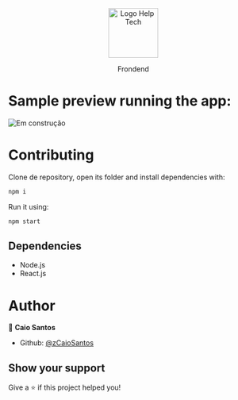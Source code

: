 <div align="center">
   <img height="100" src="https://user-images.githubusercontent.com/81544166/166292612-ccffc310-2c61-427f-93fe-a919bf4734ef.png" alt="Logo Help Tech" />
   <p>Frondend</p>
</div>

# Sample preview running the app:

![Em construção](-)

# Contributing

Clone de repository, open its folder and install dependencies with:

```sh
npm i
```

Run it using:

```sh
npm start
```

## Dependencies

- Node.js
- React.js

# Author

👤 **Caio Santos**

- Github: [@zCaioSantos](https://github.com/zCaioSantos)

## Show your support

Give a ⭐️ if this project helped you!
